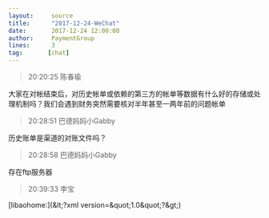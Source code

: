 ```yaml
---
layout:     source 
title:      "2017-12-24-WeChat"
date:       2017-12-24 12:00:00
author:     PaymentGroup
lines:      3 
tag:       [chat]
---
```

> 20:20:25  陈春瑜  
   
大家在对帐结束后，对历史帐单或依赖的第三方的帐单等数据有什么好的存储或处理机制吗？我们会遇到财务突然需要核对半年甚至一两年前的问题帐单  
   
> 20:28:51  巴德妈妈小Gabby  
   
历史账单是渠道的对账文件吗？  
   
> 20:28:58  巴德妈妈小Gabby  
   
存在ftp服务器  
   
> 20:39:33  李宝  
   
[libaohome:](&amp;lt;?xml version=&amp;quot;1.0&amp;quot;?&amp;gt;)  
   
